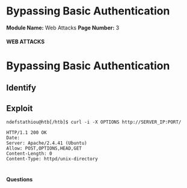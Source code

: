<!--
 // Platform: Academy
// URL: https://academy.hackthebox.com/module/134/section/1175
// Platform Version: V1
// Module ID: 134
// Module Name: Web Attacks
// Module Difficulty: Medium
// Section ID: 1175
// Section Title: Bypassing Basic Authentication
// Page Title: Hack The Box - Academy
// Page Number: 3
-->

# Bypassing Basic Authentication

**Module Name:** Web Attacks **Page Number:** 3

#### 

#### WEB ATTACKS

# Bypassing Basic Authentication

## Identify

## Exploit

``` shell-session
ndefstathiou@htb[/htb]$ curl -i -X OPTIONS http://SERVER_IP:PORT/

HTTP/1.1 200 OK
Date: 
Server: Apache/2.4.41 (Ubuntu)
Allow: POST,OPTIONS,HEAD,GET
Content-Length: 0
Content-Type: httpd/unix-directory
```

# 

# 

#### Questions

####